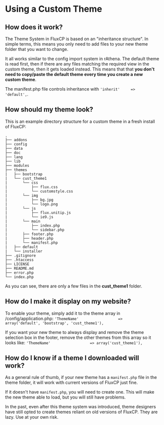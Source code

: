 Using a Custom Theme
======

How does it work?
---------
The Theme System in FluxCP is based on an "inheritance structure". In simple terms, this means you only need to add files to your new theme folder that you want to change.

It all works similar to the config import system in rAthena. The default theme is read first, then if there are any files matching the required view in the custom theme, then it gets loaded instead. This means that that **you don't need to copy/paste the default theme every time you create a new custom theme**.

The manifest.php file controls inheritance with `'inherit'     => 'default',`.

How should my theme look?
---------
This is an example directory structure for a custom theme in a fresh install of FluxCP:
```
.
├── addons
├── config
├── data
├── doc
├── lang
├── lib
├── modules
├── themes
|   ├── bootstrap
|   └── cust_theme1
|       └── css
|           ├── flux.css
|           └── customstyle.css
|       └── img
|           ├── bg.jpg
|           └── logo.png
|       └── js
|           ├── flux.unitip.js
|           └── ie9.js
|       └── main
|           ├── index.php
|           └── sidebar.php
|       ├── footer.php
|       ├── header.php
|       └── manifest.php
|   ├── default
|   └── installer
├── .gitignore
├── .htaccess
├── LICENSE
├── README.md
├── error.php
└── index.php
```

As you can see, there are only a few files in the **cust_theme1** folder.


How do I make it display on my website?
---------
To enable your theme, simply add it to the theme array in /config/application.php:
```'ThemeName'					=> array('default', 'bootstrap', 'cust_theme1'),```

If you want your new theme to always display and remove the theme selection box in the footer, remove the other themes from this array so it looks like:
```'ThemeName'					=> array('cust_theme1'),```


How do I know if a theme I downloaded will work?
---------
As a general rule of thumb, if your new theme has a `manifest.php` file in the theme folder, it will work with current versions of FluxCP just fine.

If it doesn't have `manifest.php`, you will need to create one. This will make the new theme able to load, but you will still have problems.

In the past, even after this theme system was introduced, theme designers have still opted to create themes reliant on old versions of FluxCP. They are lazy. Use at your own risk.
